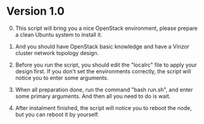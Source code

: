 # Version 1.0

0. This script will bring you a nice OpenStack environment, please prepare a clean Ubuntu system to install it.

1. And you should have OpenStack basic knowledge and have a Vinzor cluster network topology design. 

2. Before you run the script, you should edit the "localrc" file to apply your design first. If you don't set the environments correctly, the script will notice you to enter some arguments.

3. When all preparation done, run the command "bash run.sh", and enter some primary arguments. And then all you need to do is wait.

4. After instalment finished, the script will notice you to reboot the node, but you can reboot it by yourself.
